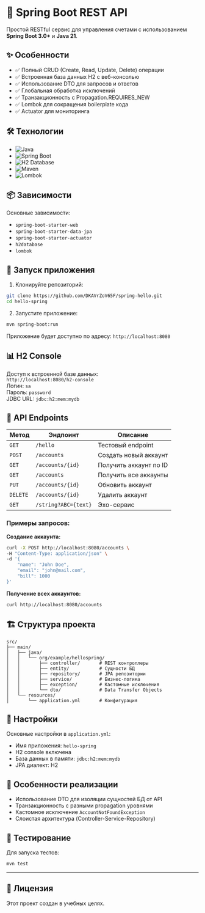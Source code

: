 # 🚀 Spring Boot REST API

Простой RESTful сервис для управления счетами с использованием **Spring Boot 3.0+** и **Java 21**.

## ✨ Особенности

- ✅ Полный CRUD (Create, Read, Update, Delete) операции
- ✅ Встроенная база данных H2 с веб-консолью
- ✅ Использование DTO для запросов и ответов
- ✅ Глобальная обработка исключений
- ✅ Транзакционность с Propagation.REQUIRES_NEW
- ✅ Lombok для сокращения boilerplate кода
- ✅ Actuator для мониторинга

## 🛠 Технологии

- ![Java](https://img.shields.io/badge/Java-21-orange?style=flat-square)
- ![Spring Boot](https://img.shields.io/badge/Spring_Boot-3.0+-6DB33F?style=flat-square)
- ![H2 Database](https://img.shields.io/badge/H2-Database-1BC8E0?style=flat-square)
- ![Maven](https://img.shields.io/badge/Maven-3.8+-CB3837?style=flat-square)
- ![Lombok](https://img.shields.io/badge/Lombok-1.18+-pink?style=flat-square)

## 📦 Зависимости

Основные зависимости:
- `spring-boot-starter-web`
- `spring-boot-starter-data-jpa`
- `spring-boot-starter-actuator`
- `h2database`
- `lombok`

## 🚀 Запуск приложения

1. Клонируйте репозиторий:
```bash
git clone https://github.com/DKAVrZoV65F/spring-hello.git
cd hello-spring
```

2. Запустите приложение:
```bash
mvn spring-boot:run
```

Приложение будет доступно по адресу: `http://localhost:8080`

## 📊 H2 Console

Доступ к встроенной базе данных:  
`http://localhost:8080/h2-console`  
Логин: `sa`  
Пароль: `password`  
JDBC URL: `jdbc:h2:mem:mydb`

## 📡 API Endpoints

| Метод | Эндпоинт | Описание |
|-------|----------|----------|
| `GET` | `/hello` | Тестовый endpoint |
| `POST` | `/accounts` | Создать новый аккаунт |
| `GET` | `/accounts/{id}` | Получить аккаунт по ID |
| `GET` | `/accounts` | Получить все аккаунты |
| `PUT` | `/accounts/{id}` | Обновить аккаунт |
| `DELETE` | `/accounts/{id}` | Удалить аккаунт |
| `GET` | `/string?ABC={text}` | Эхо-сервис |

### Примеры запросов:

**Создание аккаунта:**
```bash
curl -X POST http://localhost:8080/accounts \
-H "Content-Type: application/json" \
-d '{
    "name": "John Doe",
    "email": "john@mail.com",
    "bill": 1000
}'
```

**Получение всех аккаунтов:**
```bash
curl http://localhost:8080/accounts
```

## 🏗 Структура проекта

```
src/
├── main/
│   ├── java/
│   │   └── org/example/hellospring/
│   │       ├── controller/       # REST контроллеры
│   │       ├── entity/           # Сущности БД
│   │       ├── repository/       # JPA репозитории
│   │       ├── service/          # Бизнес-логика
│   │       ├── exception/        # Кастомные исключения
│   │       └── dto/              # Data Transfer Objects
│   └── resources/
│       └── application.yml       # Конфигурация
```

## 🔧 Настройки

Основные настройки в `application.yml`:
- Имя приложения: `hello-spring`
- H2 console включена
- База данных в памяти: `jdbc:h2:mem:mydb`
- JPA диалект: H2

## 📝 Особенности реализации

- Использование DTO для изоляции сущностей БД от API
- Транзакционность с разными propagation уровнями
- Кастомное исключение `AccountNotFoundException`
- Слоистая архитектура (Controller-Service-Repository)

## 🧪 Тестирование

Для запуска тестов:
```bash
mvn test
```

---

## 📄 Лицензия

Этот проект создан в учебных целях.
